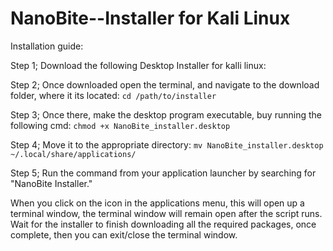 # NanoBite--Installer for Kali Linux

Installation guide:

Step 1; Download the following Desktop Installer for kalli linux: 

Step 2; Once downloaded open the terminal, and navigate to the download folder, where it its located:   `cd /path/to/installer`

Step 3; Once there, make the desktop program executable, buy running the following cmd: `chmod +x NanoBite_installer.desktop`

Step 4; Move it to the appropriate directory: `mv NanoBite_installer.desktop ~/.local/share/applications/`

Step 5; Run the command from your application launcher by searching for "NanoBite Installer."

When you click on the icon in the applications menu, this will open up a terminal window, the terminal window will remain open after the script runs. Wait for the installer to finish downloading all the required packages, once complete, then you can exit/close the terminal window.

